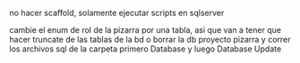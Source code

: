 no hacer scaffold, solamente ejecutar scripts en sqlserver

cambie el enum de rol de la pizarra por una tabla, asi que van a tener que hacer truncate de las tablas de la bd
o borrar la db proyecto pizarra y correr los archivos sql de la carpeta primero Database y luego Database Update